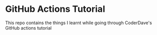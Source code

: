 # GitHub Actions Tutorial

This repo contains the things I learnt while going through CoderDave's GitHub actions tutorial
